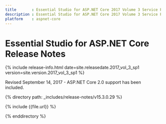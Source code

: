 ```yaml
---
title 		: Essential Studio for ASP.NET Core 2017 Volume 3 Service Pack 1 Release Notes
description : Essential Studio for ASP.NET Core 2017 Volume 3 Service Pack 1 Release Notes
platform 	: aspnet-core
---
```


# Essential Studio for ASP.NET Core Release Notes

{% include release-info.html date=site.releasedate.2017_vol_3_sp1 version=site.version.2017_vol_3_sp1 %} 

Revised September 14, 2017 -  ASP.NET Core 2.0 support has been included.

{% directory path: _includes/release-notes/v15.3.0.29 %}

{% include {{file.url}} %}

{% enddirectory %}